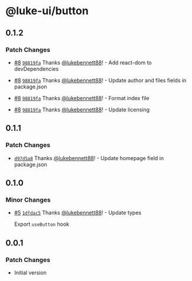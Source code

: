 # @luke-ui/button

## 0.1.2

### Patch Changes

- [#8](https://github.com/lukebennett88/luke-ui/pull/8)
  [`98819fa`](https://github.com/lukebennett88/luke-ui/commit/98819fa5aabbe7f689a67e61ac8321257e431b33)
  Thanks [@lukebennett88](https://github.com/lukebennett88)! - Add react-dom to
  devDependencies

- [#8](https://github.com/lukebennett88/luke-ui/pull/8)
  [`98819fa`](https://github.com/lukebennett88/luke-ui/commit/98819fa5aabbe7f689a67e61ac8321257e431b33)
  Thanks [@lukebennett88](https://github.com/lukebennett88)! - Update author and
  files fields in package.json

- [#8](https://github.com/lukebennett88/luke-ui/pull/8)
  [`98819fa`](https://github.com/lukebennett88/luke-ui/commit/98819fa5aabbe7f689a67e61ac8321257e431b33)
  Thanks [@lukebennett88](https://github.com/lukebennett88)! - Format index file

- [#8](https://github.com/lukebennett88/luke-ui/pull/8)
  [`98819fa`](https://github.com/lukebennett88/luke-ui/commit/98819fa5aabbe7f689a67e61ac8321257e431b33)
  Thanks [@lukebennett88](https://github.com/lukebennett88)! - Update licensing

## 0.1.1

### Patch Changes

- [`d97d5a8`](https://github.com/lukebennett88/luke-ui/commit/d97d5a8334247c7ae12b8dfe7c996f1bbbd0ef63)
  Thanks [@lukebennett88](https://github.com/lukebennett88)! - Update homepage
  field in package.json

## 0.1.0

### Minor Changes

- [#5](https://github.com/lukebennett88/luke-ui/pull/5)
  [`1dfdac5`](https://github.com/lukebennett88/luke-ui/commit/1dfdac59c1622ea01e13f21549ca975abe94022c)
  Thanks [@lukebennett88](https://github.com/lukebennett88)! - Update types

  Export `useButton` hook

## 0.0.1

### Patch Changes

- Initial version
